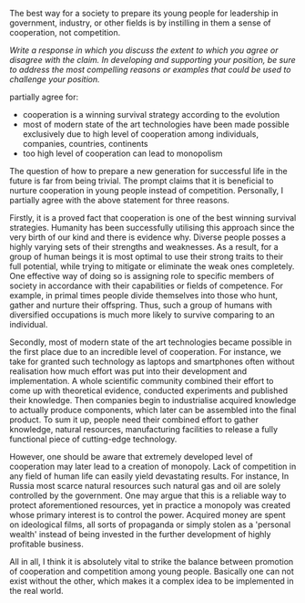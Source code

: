 The best way for a society to prepare its young people for leadership in government, industry, or other fields is by instilling in them a sense of cooperation, not competition.

_Write a response in which you discuss the extent to which you agree or disagree with the claim. In developing and supporting your position, be sure to address the most compelling reasons or examples that could be used to challenge your position._


partially agree
for:
- cooperation is a winning survival strategy according to the evolution
- most of modern state of the art technologies have been made possible exclusively due to high level of cooperation among individuals, companies, countries, continents 
- too high level of cooperation can lead to monopolism


The question of how to prepare a new generation for successful life in the future is far from being trivial. The prompt claims that it is beneficial to nurture cooperation in young people instead of competition. Personally, I partially agree with the above statement for three reasons.

Firstly, it is a proved fact that cooperation is one of the best winning survival strategies. Humanity has been successfully utilising this approach since the very birth of our kind and there is evidence why. Diverse people posses a highly varying sets of their strengths and weaknesses. As a result, for a group of human beings it is most optimal to use their strong traits to their full potential, while trying to mitigate or eliminate the weak ones completely. One effective way of doing so is assigning role to specific members of society in accordance with their capabilities or fields of competence. For example, in primal times people divide themselves into those who hunt, gather and nurture their offspring. Thus, such a group of humans with diversified occupations is much more likely to survive comparing to an individual.

Secondly, most of modern state of the art technologies became possible in the first place due to an incredible level of cooperation. For instance, we take for granted such technology as laptops and smartphones often without realisation how much effort was put into their development and implementation. A whole scientific community combined their effort to come up with theoretical evidence, conducted experiments and published their knowledge. Then companies begin to industrialise acquired knowledge to actually produce components, which later can be assembled into the final product. To sum it up, people need their combined effort to gather knowledge, natural resources, manufacturing facilities to release a fully functional piece of cutting-edge technology.

However, one should be aware that extremely developed level of cooperation may later lead to a creation of monopoly. Lack of competition in any field of human life can easily yield devastating results. For instance, In Russia most scarce natural resources such natural gas and oil are solely controlled by the government. One may argue that this is a reliable way to protect aforementioned resources, yet in practice a monopoly was created whose primary interest is to control the power. Acquired money are spent on ideological films, all sorts of propaganda or simply stolen as a 'personal wealth' instead of being invested in the further development of highly profitable business.

All in all, I think it is absolutely vital to strike the balance between promotion of cooperation and competition among young people. Basically one can not exist without the other, which makes it a complex idea to be implemented in the real world.
